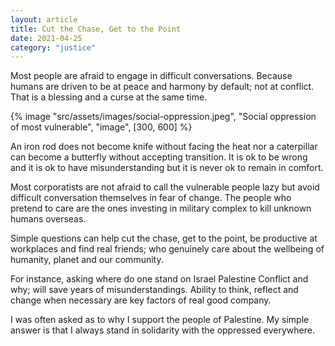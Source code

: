 ```yaml
---
layout: article
title: Cut the Chase, Get to the Point
date: 2021-04-25
category: "justice"
---
```


Most people are afraid to engage in difficult conversations. Because humans are driven to be at peace and harmony by default; not at conflict. That is a blessing and a curse at the same time.

<!-- excerpt -->

{% image "src/assets/images/social-oppression.jpeg", "Social oppression of most vulnerable", "image", [300, 600] %}

An iron rod does not become knife without facing the heat nor a caterpillar can become a butterfly without accepting transition. It is ok to be wrong and it is ok to have misunderstanding but it is never ok to remain in comfort.

Most corporatists are not afraid to call the vulnerable people lazy but avoid difficult conversation themselves in fear of change. The people who pretend to care are the ones investing in military complex to kill unknown humans overseas.

Simple questions can help cut the chase, get to the point, be productive at workplaces and find real friends; who genuinely care about the wellbeing of humanity, planet and our community.

For instance, asking where do one stand on Israel Palestine Conflict and why; will save years of misunderstandings. Ability to think, reflect and change when necessary are key factors of real good company.

I was often asked as to why I support the people of Palestine. My simple answer is that I always stand in solidarity with the oppressed everywhere.
